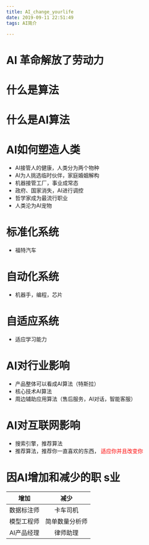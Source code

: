 ```yaml
---
title: AI_change_yourlife
date: 2019-09-11 22:51:49
tags: AI简介

---
```


# AI 革命解放了劳动力


# 什么是算法


# 什么是AI算法


# AI如何塑造人类
- AI接管人的健康，人类分为两个物种
- AI为人挑选临时伙伴，家庭婚姻解构
- 机器接管工厂，事业成常态
- 政府、国家消失，AI进行调控
- 哲学家成为最流行职业
- 人类沦为AI宠物 

# 标准化系统
- 福特汽车

# 自动化系统
- 机器手，编程，芯片

# 自适应系统
- 适应学习能力

# AI对行业影响
- 产品整体可以看成AI算法（特斯拉）
- 核心技术AI算法
- 周边辅助应用算法（售后服务，AI对话，智能客服）

# AI对互联网影响
- 搜索引擎，推荐算法
- 推荐算法，推荐你一直喜欢的东西， <font color='red'>适应你并且改变你</font>

# 因AI增加和减少的职 s业
| 增加 | 减少 |
| :---: | :---: |
|数据标注师|卡车司机|
|模型工程师|简单数量分析师|
|AI产品经理|律师助理|